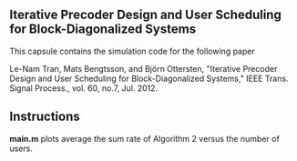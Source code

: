 ## Iterative Precoder Design and User Scheduling for Block-Diagonalized Systems

This capsule contains the simulation code for the following paper

Le-Nam Tran, Mats Bengtsson, and Björn Ottersten, "Iterative Precoder Design and User Scheduling for Block-Diagonalized Systems," IEEE Trans. Signal Process., vol. 60, no.7, Jul. 2012.

## Instructions
**main.m** plots average the sum rate of Algorithm 2 versus the number of users.